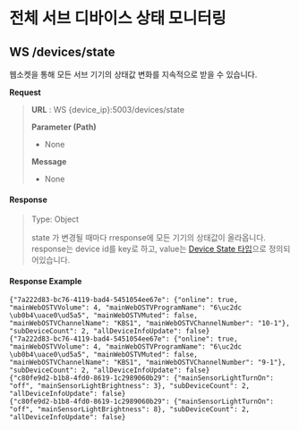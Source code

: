 # 전체 서브 디바이스 상태 모니터링

## &#x20;WS /devices/state

웹소켓을 통해 모든 서브 기기의 상태값 변화를 지속적으로 받을 수 있습니다.



**Request**

> **URL** : WS {device\_ip}:5003/devices/state
>
> **Parameter (Path)**
>
> * None
>
> **Message**&#x20;
>
> * None

#### Response

> Type: Object
>
> state 가 변경될 때마다 rresponse에 모든 기기의 상태값이 올라옵니다. response는 device id를 key로 하고, value는 [Device State 타입](../types/devicestate.md)으로 정의되어있습니다.

#### Response Example

```
{"7a222d83-bc76-4119-bad4-5451054ee67e": {"online": true, "mainWebOSTVVolume": 4, "mainWebOSTVProgramName": "6\uc2dc \ub0b4\uace0\ud5a5", "mainWebOSTVMuted": false, "mainWebOSTVChannelName": "KBS1", "mainWebOSTVChannelNumber": "10-1"}, "subDeviceCount": 2, "allDeviceInfoUpdate": false}
{"7a222d83-bc76-4119-bad4-5451054ee67e": {"online": true, "mainWebOSTVVolume": 4, "mainWebOSTVProgramName": "6\uc2dc \ub0b4\uace0\ud5a5", "mainWebOSTVMuted": false, "mainWebOSTVChannelName": "KBS1", "mainWebOSTVChannelNumber": "9-1"}, "subDeviceCount": 2, "allDeviceInfoUpdate": false}
{"c80fe9d2-b1b8-4fd0-8619-1c2989060b29": {"mainSensorLightTurnOn": "off", "mainSensorLightBrightness": 3}, "subDeviceCount": 2, "allDeviceInfoUpdate": false}
{"c80fe9d2-b1b8-4fd0-8619-1c2989060b29": {"mainSensorLightTurnOn": "off", "mainSensorLightBrightness": 8}, "subDeviceCount": 2, "allDeviceInfoUpdate": false}
```
